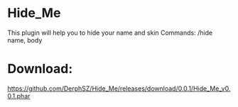 # Hide_Me

This plugin will help you to hide your name and skin
Commands: /hide name, body




# Download:
https://github.com/DerphSZ/Hide_Me/releases/download/0.0.1/Hide_Me_v0.0.1.phar
